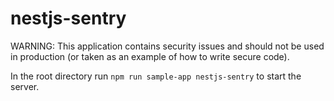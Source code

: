 # nestjs-sentry

WARNING: This application contains security issues and should not be used in production (or taken as an example of how to write secure code).

In the root directory run `npm run sample-app nestjs-sentry` to start the server.
